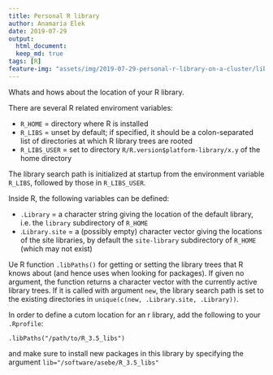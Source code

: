 ```yaml
---
title: Personal R library
author: Anamaria Elek 
date: 2019-07-29
output: 
  html_document:
  keep_md: true
tags: [R]
feature-img: "assets/img/2019-07-29-personal-r-library-on-a-cluster/library.jpg"
---
```


Whats and hows about the location of your R library.

There are several R related enviroment variables:  

* `R_HOME` = directory where R is installed  
* `R_LIBS` = unset by default; if specified, it should be a colon-separated list of directories at which R library trees are rooted  
* `R_LIBS_USER` = set to directory `R/R.version$platform-library/x.y` of the home directory  

The library search path is initialized at startup from the environment variable `R_LIBS`, followed by those in `R_LIBS_USER`. 

Inside R, the following variables can be defined:

* `.Library` = a character string giving the location of the default library, i.e. the `library` subdirectory of `R_HOME`  
* .`Library.site` = a (possibly empty) character vector giving the locations of the site libraries, by default the `site-library` subdirectory of `R_HOME` (which may not exist)  

Ue R function `.libPaths()` for getting or setting the library trees that R knows about (and hence uses when looking for packages). If given no argument, the function returns a character vector with the currently active library trees. If it is called with argument `new`, the library search path is set to the existing directories in `unique(c(new, .Library.site, .Library))`.

In order to define a cutom location for an r library, add the following to your `.Rprofile`:

```
.libPaths("/path/to/R_3.5_libs")
```

and make sure to install new packages in this library by specifying the argument `lib="/software/asebe/R_3.5_libs"`
